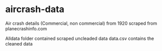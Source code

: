 # aircrash-data

Air crash details (Commercial, non commercial) from 1920
scraped from planecrashinfo.com

Alldata folder contained scraped uncleaded data
data.csv contains the cleaned data
